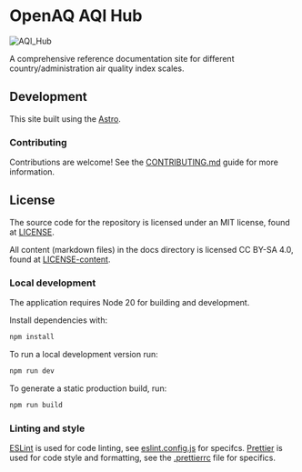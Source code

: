 # OpenAQ AQI Hub

![AQI_Hub](https://github.com/user-attachments/assets/401cb4e6-1a48-402e-8106-ddd977116bb5)

A comprehensive reference documentation site for different country/administration air quality index scales.

## Development

This site built using the [Astro](https://astro.build/).

### Contributing

Contributions are welcome! See the [CONTRIBUTING.md](./CONTRIBUTING.md) guide for more information.

## License

The source code for the repository is licensed under an MIT license, found at [LICENSE](./LICENSE).

All content (markdown files) in the docs directory is licensed CC BY-SA 4.0, found at [LICENSE-content](./LICENSE-content).

### Local development

The application requires Node 20 for building and development.

Install dependencies with:

```sh
npm install
```

To run a local development version run:

```sh
npm run dev
```

To generate a static production build, run:

```sh
npm run build
```

### Linting and style

[ESLint](https://eslint.org/) is used for code linting, see
[eslint.config.js](eslint.config.js) for specifcs.
[Prettier](https://prettier.io/) is used for code style and formatting, see the
[.prettierrc](.prettierrc) file for specifics.
